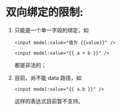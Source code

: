 # 双向绑定的限制:

1. 
	只能是一个单一字段的绑定，如
	
	```
	<input model:value="值为 {{value}}" />
		
	<input model:value="{{ a + b }}" />
	```
	都是非法的；


2. 
	目前，尚不能 data 路径，如
	```
	<input model:value="{{ a.b }}" />
	```
		
	这样的表达式目前暂不支持。

